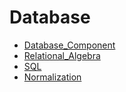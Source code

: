 Database
===

-   [Database_Component](Database_Component.md)
-   [Relational_Algebra](Relational_Algebra.md)
-   [SQL](SQL.md)
-   [Normalization](Normalization.md)